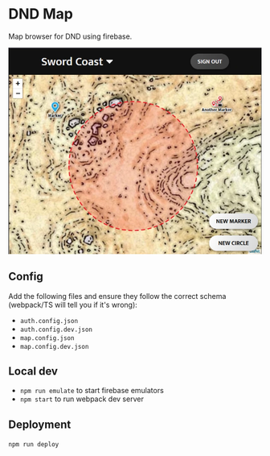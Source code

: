 # DND Map

Map browser for DND using firebase.

![Example](example.webp)

## Config

Add the following files and ensure they follow the correct schema (webpack/TS will tell you if it's wrong):

- `auth.config.json`
- `auth.config.dev.json`
- `map.config.json`
- `map.config.dev.json`

## Local dev

- `npm run emulate` to start firebase emulators
- `npm start` to run webpack dev server

## Deployment

`npm run deploy`
